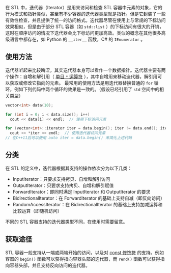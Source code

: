 在 STL 中，迭代器（Iterator）是用来访问和检查 STL 容器中元素的对象，它的行为模式和指针类似，甚至有不少容器的迭代器类型就是指针。但是它封装了一些有效性检查，并且提供了统一的访问格式。迭代器尽管在使用上与常规的下标访问效果相似，但是由于部分 STL 容器（如 `std::list` ）的下标访问有很大的开销，这时在顺序访问的情况下迭代器会比下标访问更加高效。类似的概念在其他很多高级语言中都存在，如 Python 的 `__iter__` 函数，C# 的 `IEnumerator` 。

## 使用方法

迭代器听起来比较晦涩，其实迭代器本身可以看作一个数据指针。迭代器主要有两个操作：自增和解引用（ [单目 `*` 运算符](../op.md) ），其中自增用来移动迭代器，解引用可以获取或修改它指向的元素。
最常用的使用方法是用迭代器替换普通的 `for` 循环，例如下列代码中两个循环的效果是一致的。（假设已经引用了 `std` 空间中的相关类型）

```cpp
vector<int> data(10);

for (int i = 0; i < data.size(); i++)
  cout << data[i] << endl;  // 使用下标访问元素

for (vector<int>::iterator iter = data.begin(); iter != data.end(); iter++)
  cout << *iter << endl;  // 使用迭代器访问元素
// 在C++11后可以使用 auto iter = data.begin() 来简化上述代码
```

## 分类

在 STL 的定义中，迭代器根据其支持的操作依次分为以下几类：

-   InputIterator：只要求支持拷贝、自增和解引访问
-   OutputIterator：只要求支持拷贝、自增和解引赋值
-   ForwardIterator：即同时满足 InputIterator 和 OutputIterator 的要求
-   BidirectionalIterator：在 ForwardIterator 的基础上支持自减（即反向访问）
-   RandomAccessIterator：在 BidirectionalIterator 的基础上支持加减运算和比较运算（即随机访问）

不同的 STL 容器支持的迭代器类型不同，在使用时需要留意。

## 获取途径

STL 容器一般支持从一端或两端开始的访问，以及对 [const 修饰符](../const.md) 的支持。例如容器的 `begin()` 函数可以获得指向容器头部的迭代器，而 `rend()` 函数可以获得指向容器头部，并且支持反向访问的迭代器。
